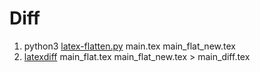 # Diff

1. python3 [latex-flatten.py](https://github.com/rekka/latex-flatten) main.tex main_flat_new.tex
2. [latexdiff](https://www.overleaf.com/learn/latex/Articles/Using_Latexdiff_For_Marking_Changes_To_Tex_Documents) main_flat.tex main_flat_new.tex > main_diff.tex
